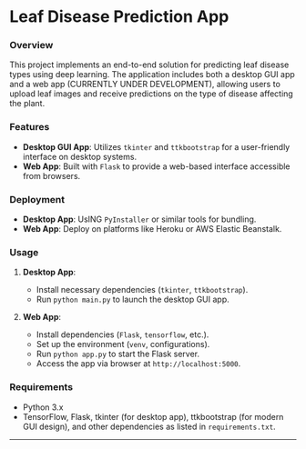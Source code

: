 # **Leaf Disease Prediction App**

### Overview

This project implements an end-to-end solution for predicting leaf disease types using deep learning. The application includes both a desktop GUI app and a web app (CURRENTLY UNDER DEVELOPMENT), allowing users to upload leaf images and receive predictions on the type of disease affecting the plant.

### Features

- **Desktop GUI App**: Utilizes `tkinter` and `ttkbootstrap` for a user-friendly interface on desktop systems.
- **Web App**: Built with `Flask` to provide a web-based interface accessible from browsers.

### Deployment

- **Desktop App**: UsING `PyInstaller` or similar tools for bundling.
- **Web App**: Deploy on platforms like Heroku or AWS Elastic Beanstalk.

### Usage

1. **Desktop App**:
   - Install necessary dependencies (`tkinter`, `ttkbootstrap`).
   - Run `python main.py` to launch the desktop GUI app.

2. **Web App**:
   - Install dependencies (`Flask`, `tensorflow`, etc.).
   - Set up the environment (`venv`, configurations).
   - Run `python app.py` to start the Flask server.
   - Access the app via browser at `http://localhost:5000`.

### Requirements

- Python 3.x
- TensorFlow, Flask, tkinter (for desktop app), ttkbootstrap (for modern GUI design), and other dependencies as listed in `requirements.txt`.


---
